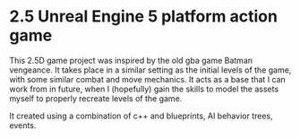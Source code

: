 # 2.5 Unreal Engine 5 platform action game
This 2.5D game project was inspired by the old gba game Batman vengeance. It takes place in a similar setting as the initial levels of the game, with some similar combat and move mechanics. It acts as a base that I can work from in future, when I (hopefully) gain the skills to model the assets myself to properly recreate levels of the game.

It created using a combination of c++ and blueprints, AI behavior trees, events.
